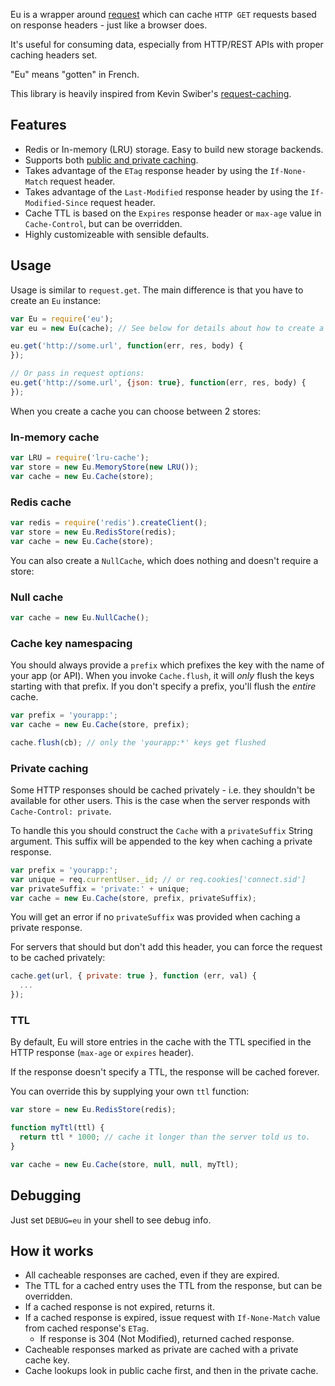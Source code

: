 Eu is a wrapper around [request](https://github.com/mikeal/request) which can cache
`HTTP GET` requests based on response headers - just like a browser does.

It's useful for consuming data, especially from HTTP/REST APIs with proper caching
headers set.

"Eu" means "gotten" in French.

This library is heavily inspired from Kevin Swiber's [request-caching](https://github.com/kevinswiber/request-caching).

## Features

* Redis or In-memory (LRU) storage. Easy to build new storage backends.
* Supports both [public and private caching](http://www.w3.org/Protocols/rfc2616/rfc2616-sec14.html#sec14.9.1).
* Takes advantage of the `ETag` response header by using the `If-None-Match` request header.
* Takes advantage of the `Last-Modified` response header by using the `If-Modified-Since` request header.
* Cache TTL is based on the `Expires` response header or `max-age` value in `Cache-Control`, but can be overridden.
* Highly customizeable with sensible defaults.

## Usage

Usage is similar to `request.get`. The main difference is that you have
to create an `Eu` instance:

```javascript
var Eu = require('eu');
var eu = new Eu(cache); // See below for details about how to create a cache

eu.get('http://some.url', function(err, res, body) {
});

// Or pass in request options:
eu.get('http://some.url', {json: true}, function(err, res, body) {
});

```

When you create a cache you can choose between 2 stores:

### In-memory cache

```javascript
var LRU = require('lru-cache');
var store = new Eu.MemoryStore(new LRU());
var cache = new Eu.Cache(store);
```

### Redis cache

```javascript
var redis = require('redis').createClient();
var store = new Eu.RedisStore(redis);
var cache = new Eu.Cache(store);
```

You can also create a `NullCache`, which does nothing and doesn't require a store:

### Null cache

```javascript
var cache = new Eu.NullCache();
```

### Cache key namespacing

You should always provide a `prefix` which prefixes the key with the name of
your app (or API). When you invoke `Cache.flush`, it will *only* flush the keys
starting with that prefix. If you don't specify a prefix, you'll flush the *entire* cache.

```javascript
var prefix = 'yourapp:';
var cache = new Eu.Cache(store, prefix);

cache.flush(cb); // only the 'yourapp:*' keys get flushed
```

### Private caching

Some HTTP responses should be cached privately - i.e. they shouldn't be available for other users.
This is the case when the server responds with `Cache-Control: private`.

To handle this you should construct the `Cache` with a `privateSuffix` String argument.
This suffix will be appended to the key when caching a private response.

```javascript
var prefix = 'yourapp:';
var unique = req.currentUser._id; // or req.cookies['connect.sid']
var privateSuffix = 'private:' + unique;
var cache = new Eu.Cache(store, prefix, privateSuffix);
```

You will get an error if no `privateSuffix` was provided when caching a private response.

For servers that should but don't add this header, you can force the request to be cached privately:

```javascript
cache.get(url, { private: true }, function (err, val) {
  ...
});
```

### TTL

By default, Eu will store entries in the cache with the TTL specified in the HTTP
response (`max-age` or `expires` header).

If the response doesn't specify a TTL, the response will be cached forever.

You can override this by supplying your own `ttl` function:

```javascript
var store = new Eu.RedisStore(redis);

function myTtl(ttl) {
  return ttl * 1000; // cache it longer than the server told us to.
}

var cache = new Eu.Cache(store, null, null, myTtl);
```

## Debugging

Just set `DEBUG=eu` in your shell to see debug info.

## How it works

* All cacheable responses are cached, even if they are expired.
* The TTL for a cached entry uses the TTL from the response, but can be overridden.
* If a cached response is not expired, returns it.
* If a cached response is expired, issue request with `If-None-Match` value from cached response's `ETag`.
  * If response is 304 (Not Modified), returned cached response.
* Cacheable responses marked as private are cached with a private cache key.
* Cache lookups look in public cache first, and then in the private cache.
